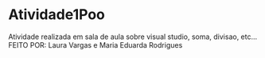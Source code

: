 # Atividade1Poo
Atividade realizada em sala de aula sobre visual studio, soma, divisao, etc...
FEITO POR: Laura Vargas e Maria Eduarda Rodrigues

